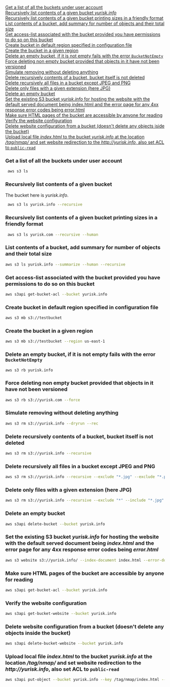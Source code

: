 
[Get a list of all the buckets under user account](#ee1)  
[Recursively list contents of a given bucket _yurisk.info_](#ee2)  
[Recursively list contents of a given bucket printing sizes in a friendly format](#ee3)  
[List contents of a bucket, add summary for number of objects and their total size](#ee4)  
[Get access-list associated with the bucket provided you have permissions to do so on this bucket](#ee5)  
[Create bucket in default region specified in configuration file](#ee6)  
[Create the bucket in a given region](#ee7)  
[Delete an empty bucket, if it is not empty fails with the error `BucketNotEmpty`](#ee8)  
[Force deleting non empty bucket provided that objects in it have not been versioned](#ee9)  
[Simulate removing without deleting anything](#ee10)  
[Delete recursively contents of a bucket, bucket itself is not deleted](#ee11)  
[Delete recursively all files in a bucket except JPEG and PNG](#ee12)  
[Delete only files with a given extension (here JPG)](#ee13)  
[Delete an empty bucket](#ee14)  
[Set the existing S3 bucket _yurisk.info_ for hosting the website with the default served document being index.html and the error page for any 4xx response error codes being error.html](#ee15)  
[Make sure HTML pages of the bucket are accessible by anyone for reading](#ee16)  
[Verify the website configuration](#ee17)  
[Delete website configuration from a bucket (doesn't delete any objects iside the bucket)](#ee18)    
[Upload local file _index.html_ to the bucket _yurisk.info_ at the location _/tag/nmap/_ and set website redirection to the _http://yurisk.info_, also set ACL to `public-read`](#ee19)    







<a name="ee1"></a>  
### Get a list of all the buckets under user account

```bash
 aws s3 ls
```

<a name="ee2"></a>  
### Recursively list contents of a given bucket
The bucket here is _yurisk.info_.  
```bash
 aws s3 ls yurisk.info --recursive
```


<a name="ee3"></a>  
### Recursively list contents of a given bucket printing sizes in a friendly format

```bash
 aws s3 ls yurisk.com --recursive --human
```


<a name="ee4"></a>  
### List contents of a bucket, add summary for number of objects and their total size

```bash
aws s3 ls yurisk.info --summarize --human --recursive
```

<a name="ee5"></a>  
### Get access-list associated with the bucket provided you have permissions to do so on this bucket

```bash
aws s3api get-bucket-acl --bucket yurisk.info
```


<a name="ee6"></a>  
### Create bucket in default region specified in configuration file

```bash
aws s3 mb s3://testbucket
```

<a name="ee7"></a>  
### Create the bucket in a given region
```bash
aws s3 mb s3://testbucket --region us-east-1
```



<a name="ee8"></a>  
### Delete an empty bucket, if it is not empty fails with the error `BucketNotEmpty`
```bash
aws s3 rb yurisk.info
```

<a name="ee9"></a>  
### Force deleting non empty bucket provided that objects in it have not been versioned
```bash
aws s3 rb s3://yurisk.com --force
```


<a name="ee10"></a>  
### Simulate removing without deleting anything
```bash
aws s3 rm s3://yurisk.info --dryrun --rec
```

<a name="ee11"></a>  
### Delete recursively contents of a bucket, bucket itself is not deleted
```bash
aws s3 rm s3://yurisk.info --recursive
```

<a name="ee12"></a>  
### Delete recursively all files in a bucket except JPEG and PNG
```bash
aws s3 rm s3://yurisk.info --recursive --exclude "*.jpg" --exclude "*.png" 
```

<a name="ee13"></a>  
### Delete only files with a given extension (here JPG)
```bash
aws s3 rm s3://yurisk.info --recursive --exclude "*" --include "*.jpg"
```

<a name="ee14"></a>  
### Delete an empty bucket
```bash
aws s3api delete-bucket --bucket yurisk.info
```


<a name="ee15"></a>  
### Set the existing S3 bucket _yurisk.info_ for hosting the website with the default served document being _index.html_ and the error page for any 4xx response error codes being _error.html_
```bash
aws s3 website s3://yurisk.info/ --index-document index.html --error-document error.html
```

<a name="ee16"></a>  
### Make sure HTML pages of the bucket are accessible by anyone for reading
```bash
aws s3api get-bucket-acl --bucket yurisk.info
```


<a name="ee17"></a>  
### Verify the website configuration
```bash
aws s3api get-bucket-website --bucket yurisk.info
```

<a name="ee18"></a>  
### Delete website configuration from a bucket (doesn't delete any objects inside the bucket)
```bash
aws s3api delete-bucket-website --bucket yurisk.info
```



<a name="ee19"></a>  
### Upload local file _index.html_ to the bucket _yurisk.info_ at the location _/tag/nmap/_ and set website redirection to the _http://yurisk.info_, also set ACL to `public-read`
```bash
aws s3api put-object --bucket yurisk.info --key /tag/nmap/index.html --website-redirect-location http://yurisk.info --body C:/Users/yurisk.info/tag/nmap/index.html --acl public-read
```


